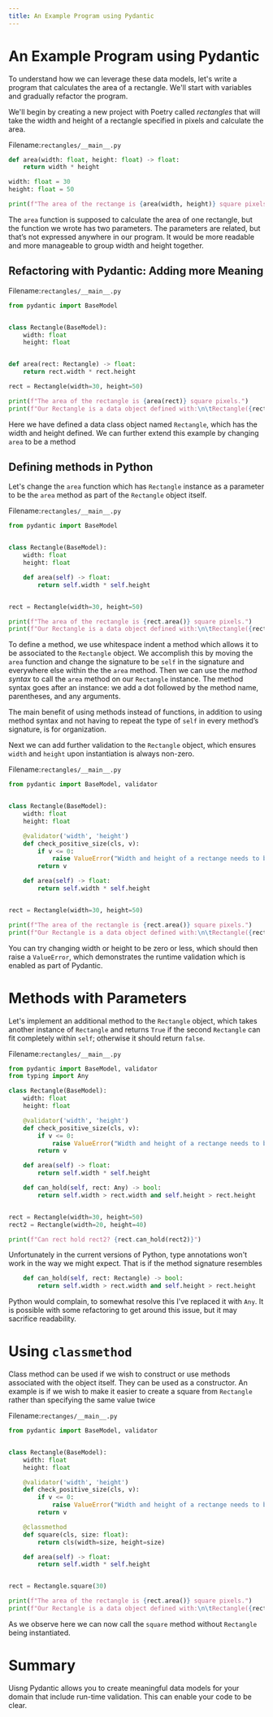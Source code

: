 ```yaml
---
title: An Example Program using Pydantic
---
```


# An Example Program using Pydantic

To understand how we can leverage these data models, let's write a program that calculates the area of a rectangle. We'll start with variables and gradually refactor the program.

We'll begin by creating a new project with Poetry called _rectangles_ that will take the width and height of a rectangle specified in pixels and calculate the area.

Filename:`rectangles/__main__.py`

```py
def area(width: float, height: float) -> float:
    return width * height

width: float = 30
height: float = 50

print(f"The area of the rectange is {area(width, height)} square pixels.")
```

The `area` function is supposed to calculate the area of one rectangle, but the function we wrote has two parameters. The parameters are related, but that’s not expressed anywhere in our program. It would be more readable and more manageable to group width and height together.

## Refactoring with Pydantic: Adding more Meaning

Filename:`rectangles/__main__.py`

```py
from pydantic import BaseModel


class Rectangle(BaseModel):
    width: float
    height: float


def area(rect: Rectangle) -> float:
    return rect.width * rect.height

rect = Rectangle(width=30, height=50)

print(f"The area of the rectangle is {area(rect)} square pixels.")
print(f"Our Rectangle is a data object defined with:\n\tRectangle({rect})")
```

Here we have defined a data class object named `Rectangle`, which has the width and height defined. We can further extend this example by changing `area` to be a method

## Defining methods in Python

Let's change the `area` function which has `Rectangle` instance as a parameter to be the `area` method as part of the `Rectangle` object itself.

Filename:`rectangles/__main__.py`

```py
from pydantic import BaseModel


class Rectangle(BaseModel):
    width: float
    height: float

    def area(self) -> float:
        return self.width * self.height


rect = Rectangle(width=30, height=50)

print(f"The area of the rectangle is {rect.area()} square pixels.")
print(f"Our Rectangle is a data object defined with:\n\tRectangle({rect})")
```

To define a method, we use whitespace indent a method which allows it to be associated to the `Rectangle` object. We accomplish this by moving the `area` function and change the signature to be `self` in the signature and everywhere else within the the `area` method. Then we can use the _method syntax_ to call the `area` method on our `Rectangle` instance. The method syntax goes after an instance: we add a dot followed by the method name, parentheses, and any arguments.

The main benefit of using methods instead of functions, in addition to using method syntax and not having to repeat the type of `self` in every method’s signature, is for organization.

Next we can add further validation to the `Rectangle` object, which ensures `width` and `height` upon instantiation is always non-zero.

Filename:`rectangles/__main__.py`

```py
from pydantic import BaseModel, validator


class Rectangle(BaseModel):
    width: float
    height: float

    @validator('width', 'height')
    def check_positive_size(cls, v):
        if v <= 0:
            raise ValueError("Width and height of a rectange needs to be a positive number")
        return v

    def area(self) -> float:
        return self.width * self.height


rect = Rectangle(width=30, height=50)

print(f"The area of the rectangle is {rect.area()} square pixels.")
print(f"Our Rectangle is a data object defined with:\n\tRectangle({rect})")
```

You can try changing width or height to be zero or less, which should then raise a `ValueError`, which demonstrates the runtime validation which is enabled as part of Pydantic.

# Methods with Parameters

Let's implement an additional method to the `Rectangle` object, which takes another instance of `Rectangle` and returns `True` if the second `Rectangle` can fit completely within `self`; otherwise it should return `false`.

Filename:`rectangles/__main__.py`

```py
from pydantic import BaseModel, validator
from typing import Any

class Rectangle(BaseModel):
    width: float
    height: float

    @validator('width', 'height')
    def check_positive_size(cls, v):
        if v <= 0:
            raise ValueError("Width and height of a rectange needs to be a positive number")
        return v

    def area(self) -> float:
        return self.width * self.height

    def can_hold(self, rect: Any) -> bool:
        return self.width > rect.width and self.height > rect.height


rect = Rectangle(width=30, height=50)
rect2 = Rectangle(width=20, height=40)

print(f"Can rect hold rect2? {rect.can_hold(rect2)}")
```

Unfortunately in the current versions of Python, type annotations won't work in the way we might expect. That is if the method signature resembles

```py
    def can_hold(self, rect: Rectangle) -> bool:
        return self.width > rect.width and self.height > rect.height
```

Python would complain, to somewhat resolve this I've replaced it with `Any`. It is possible with some refactoring to get around this issue, but it may sacrifice readability.

# Using `classmethod`

Class method can be used if we wish to construct or use methods associated with the object itself. They can be used as a constructor. An example is if we wish to make it easier to create a square from `Rectangle` rather than specifying the same value twice

Filename:`rectanges/__main__.py`

```py
from pydantic import BaseModel, validator


class Rectangle(BaseModel):
    width: float
    height: float

    @validator('width', 'height')
    def check_positive_size(cls, v):
        if v <= 0:
            raise ValueError("Width and height of a rectange needs to be a positive number")
        return v

    @classmethod
    def square(cls, size: float):
        return cls(width=size, height=size)

    def area(self) -> float:
        return self.width * self.height


rect = Rectangle.square(30)

print(f"The area of the rectangle is {rect.area()} square pixels.")
print(f"Our Rectangle is a data object defined with:\n\tRectangle({rect})")
```

As we observe here we can now call the `square` method without `Rectangle` being instantiated.

# Summary

Uisng Pydantic allows you to create meaningful data models for your domain that include run-time validation. This can enable your code to be clear.
